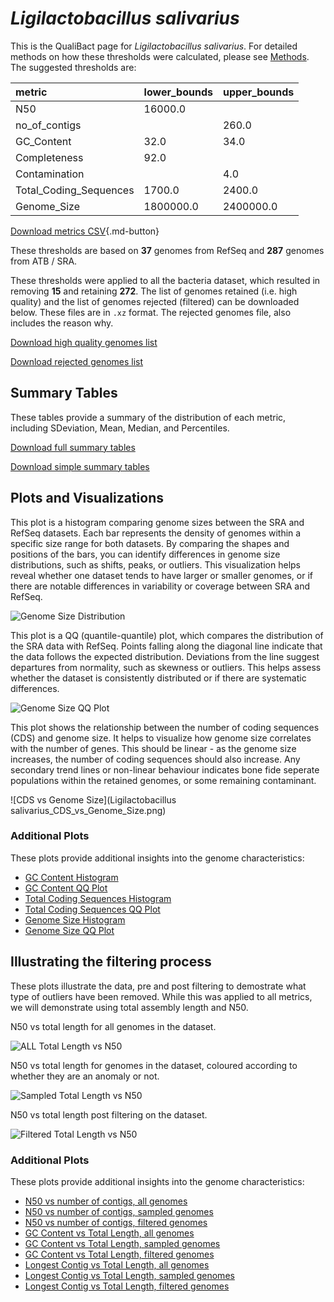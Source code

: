 # *Ligilactobacillus salivarius*

This is the QualiBact page for *Ligilactobacillus salivarius*. For detailed methods on how these thresholds were calculated, please see [Methods](../../methods.md).
The suggested thresholds are: 

| metric                 | lower_bounds   | upper_bounds   |
|:-----------------------|:---------------|:---------------|
| N50                    | 16000.0        |                |
| no_of_contigs          |                | 260.0          |
| GC_Content             | 32.0           | 34.0           |
| Completeness           | 92.0           |                |
| Contamination          |                | 4.0            |
| Total_Coding_Sequences | 1700.0         | 2400.0         |
| Genome_Size            | 1800000.0      | 2400000.0      |

[Download metrics CSV](Ligilactobacillus_salivarius_metrics.csv){.md-button}


These thresholds are based on **37** genomes from RefSeq and **287** genomes from ATB / SRA.

These thresholds were applied to all the bacteria dataset, which resulted in removing **15** and retaining **272**.
The list of genomes retained (i.e. high quality) and the list of genomes rejected (filtered) can be downloaded below. These files are in `.xz` format. The rejected genomes file, also includes the reason why.

[Download high quality genomes list](Ligilactobacillus_salivarius_high_quality_genomes.csv.xz)


[Download rejected genomes list](Ligilactobacillus_salivarius_filtered_out_genomes.csv.xz)



## Summary Tables
These tables provide a summary of the distribution of each metric, including SDeviation, Mean, Median, and Percentiles.

[Download full summary tables](summary.csv)

[Download simple summary tables](selected_summary.csv)

## Plots and Visualizations

This plot is a histogram comparing genome sizes between the SRA and RefSeq datasets. Each bar represents the density of genomes within a specific size range for both datasets. By comparing the shapes and positions of the bars, you can identify differences in genome size distributions, such as shifts, peaks, or outliers. This visualization helps reveal whether one dataset tends to have larger or smaller genomes, or if there are notable differences in variability or coverage between SRA and RefSeq.

![Genome Size Distribution](Genome_Size_refseq_histogram_kde.png)

This plot is a QQ (quantile-quantile) plot, which compares the distribution of the SRA data with RefSeq. Points falling along the diagonal line indicate that the data follows the expected distribution. Deviations from the line suggest departures from normality, such as skewness or outliers. This helps assess whether the dataset is consistently distributed or if there are systematic differences.

![Genome Size QQ Plot](Genome_Size_refseq_qqplot.png)

This plot shows the relationship between the number of coding sequences (CDS) and genome size. It helps to visualize how genome size correlates with the number of genes. This should be linear - as the genome size increases, the number of coding sequences should also increase. Any secondary trend lines or non-linear behaviour indicates bone fide seperate populations within the retained genomes, or some remaining contaminant. 

![CDS vs Genome Size](Ligilactobacillus salivarius_CDS_vs_Genome_Size.png)

### Additional Plots

These plots provide additional insights into the genome characteristics:

- [GC Content Histogram](GC_Content_refseq_histogram_kde.png)
- [GC Content QQ Plot](GC_Content_refseq_qqplot.png)
- [Total Coding Sequences Histogram](Total_Coding_Sequences_refseq_histogram_kde.png)
- [Total Coding Sequences QQ Plot](Total_Coding_Sequences_refseq_qqplot.png)
- [Genome Size Histogram](Genome_Size_refseq_histogram_kde.png)
- [Genome Size QQ Plot](Genome_Size_refseq_qqplot.png)
## Illustrating the filtering process
These plots illustrate the data, pre and post filtering to demostrate what type of outliers have been removed. While this was applied to all metrics, we will demonstrate using total assembly length and N50.

N50 vs total length for all genomes in the dataset.

![ALL Total Length vs N50](Ligilactobacillus_salivarius_all_total_length_N50.png)

N50 vs total length for genomes in the dataset, coloured according to whether they are an anomaly or not.

![Sampled Total Length vs N50](Ligilactobacillus_salivarius_sample_total_length_N50.png)

N50 vs total length post filtering on the dataset.

![Filtered Total Length vs N50](Ligilactobacillus_salivarius_filt_total_length_N50.png)

### Additional Plots

These plots provide additional insights into the genome characteristics:

- [N50 vs number of contigs, all genomes](Ligilactobacillus_salivarius_all_N50_number.png)
- [N50 vs number of contigs, sampled genomes](Ligilactobacillus_salivarius_sample_N50_number.png)
- [N50 vs number of contigs, filtered genomes](Ligilactobacillus_salivarius_filt_N50_number.png)
- [GC Content vs Total Length, all genomes](Ligilactobacillus_salivarius_all_total_length_GC_Content.png)
- [GC Content vs Total Length, sampled genomes](Ligilactobacillus_salivarius_sample_total_length_GC_Content.png)
- [GC Content vs Total Length, filtered genomes](Ligilactobacillus_salivarius_filt_total_length_GC_Content.png)
- [Longest Contig vs Total Length, all genomes](Ligilactobacillus_salivarius_all_total_length_longest.png)
- [Longest Contig vs Total Length, sampled genomes](Ligilactobacillus_salivarius_sample_total_length_longest.png)
- [Longest Contig vs Total Length, filtered genomes](Ligilactobacillus_salivarius_filt_total_length_longest.png)
